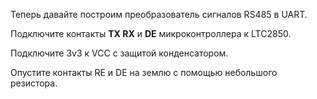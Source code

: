 Теперь давайте построим преобразователь сигналов RS485 в UART.

Подключите контакты **TX RX** и **DE** микроконтроллера к LTC2850.

Подключите 3v3 к VCC с защитой конденсатором. 

Опустите контакты RE и DE на землю с помощью небольшого резистора.
